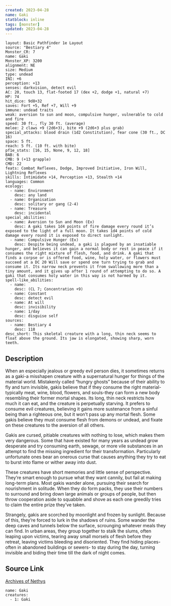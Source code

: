 ```yaml
---
created: 2023-04-28
name: Gaki
statblock: inline
tags: [monster]
updated: 2023-04-28
---
```

```statblock
layout: Basic Pathfinder 1e Layout
source: "Bestiary 4"
Monster_CR: 7
name: Gaki
Monster_XP: 3200
alignment: NE
size: Medium
type: undead
INI: +6
perception: +13
senses: darkvision, detect evil
AC: 20, touch 13, flat-footed 17 (dex +2, dodge +1, natural +7)
HP: 74
hit_dice: 9d8+32
saves: Fort +5, Ref +7, Will +9
immune: undead traits
weak: aversion to sun and moon, compulsive hunger, vulnerable to cold and fire
speed: 30 ft., fly 30 ft. (average)
melee: 2 claws +9 (2d6+3), bite +9 (2d6+3 plus grab)
special_attacks: blood drain (1d2 Constitution), fear cone (30 ft., DC 16)
space: 5 ft.
reach: 5 ft. (10 ft. with bite)
pf1e_stats: [16, 15, None, 9, 12, 18]
BAB: 6
CMB: 9 (+13 grapple)
CMD: 22
feats: Combat Reflexes, Dodge, Improved Initiative, Iron Will, Lightning Reflexes
skills: Intimidate +14, Perception +13, Stealth +14
languages: Common
ecology:
  - name: Environment
    desc: any land
  - name: Organisation
    desc: solitary or gang (2-4)
  - name: Treasure
    desc: incidental
special_abilities:
  - name: Aversion to Sun and Moon (Ex)
    desc: A gaki takes 1d4 points of fire damage every round it’s exposed to the light of a full moon. It takes 1d4 points of cold damage every round it is exposed to direct sunlight.
  - name: Compulsive Hunger (Ex)
    desc: Despite being undead, a gaki is plagued by an insatiable hunger, and believes it can gain a normal body or rest in peace if it consumes the right mixture of flesh, food, and drink. A gaki that finds a corpse or is offered food, wine, holy water, or flowers must succeed at a DC 20 Will save or spend one turn trying to grab and consume it. Its narrow neck prevents it from swallowing more than a tiny amount, and it gives up after 1 round of attempting to do so. A gaki that consumes holy water in this way is not harmed by it.
spell-like_abilities:
  - name:
    desc: (CL 7; Concentration +9)
  - name: Constant
    desc: detect evil
  - name: At will
    desc: invisibility
  - name: 1/day
    desc: disguise self
sources:
  - name: Bestiary 4
    desc: 118
desc_short: This skeletal creature with a long, thin neck seems to float above the ground. Its jaw is elongated, showing sharp, worn teeth.
```
## Description
When an especially jealous or greedy evil person dies, it sometimes returns as a gaki-a misshapen creature with a supernatural hunger for things of the material world. Mistakenly called “hungry ghosts” because of their ability to fly and turn invisible, gakis believe that if they consume the right material-typically meat, wine, blood, flowers, and souls-they can form a new body resembling their former mortal shapes. Its long, thin neck restricts how much it can eat, and the creature is perpetually starving. It prefers to consume evil creatures, believing it gains more sustenance from a sinful being than a righteous one, but it won’t pass up any mortal flesh. Some gakis believe they must consume flesh from demons or undead, and fixate on these creatures to the aversion of all others.

Gakis are cursed, pitiable creatures with nothing to lose, which makes them very dangerous. Some that have existed for many years as undead grow desperate and try consuming earth, sewage, or more vile substances in an attempt to find the missing ingredient for their transformation. Particularly unfortunate ones bear an onerous curse that causes anything they try to eat to burst into flame or wither away into dust.

These creatures have short memories and little sense of perspective. They’re smart enough to pursue what they want cannily, but fail at making long-term plans. Most gakis wander alone, pursuing their search for nourishment in solitude. When they do form packs, they use their numbers to surround and bring down large animals or groups of people, but then throw cooperation aside to squabble and shove as each one greedily tries to claim the entire prize they’ve taken.

Strangely, gakis are scorched by moonlight and frozen by sunlight. Because of this, they’re forced to lurk in the shadows of ruins. Some wander the deep caves and tunnels below the surface, scrounging whatever meals they can find. In urban areas, they group together to stalk the slums, often leaping upon victims, tearing away small morsels of flesh before they retreat, leaving victims bleeding and disoriented. They find hiding places- often in abandoned buildings or sewers- to stay during the day, turning invisible and biding their time till the dark of night comes.
## Source Link
[Archives of Nethys](https://aonprd.com/MonsterDisplay.aspx?ItemName=Gaki)
```encounter-table
name: Gaki
creatures:
  - 1: Gaki
```
